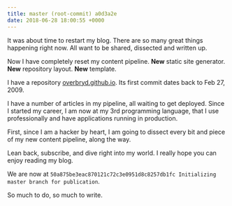 ```yaml
---
title: master (root-commit) a0d3a2e
date: 2018-06-28 18:00:55 +0000
---
```


It was about time to restart my blog. There are so many great things happening right now.
All want to be shared, dissected and written up.

Now I have completely reset my content pipeline. **New** static site generator. **New** repository layout. **New** template.
<!--more-->

I have a repository [overbryd.github.io](https://github.com/Overbryd/overbryd.github.io "Overbryd/overbryd.github.io"). Its first commit dates back to Feb 27, 2009.

I have a number of articles in my pipeline, all waiting to get deployed. Since I started my career, I am now at my 3rd programming language, that I use professionally and have applications running in production.

First, since I am a hacker by heart, I am going to dissect every bit and piece of my new content pipeline, along the way.

Lean back, subscribe, and dive right into my world. I really hope you can enjoy reading my blog.

We are now at `50a875be3eac870121c72c3e0951d8c8257db1fc Initializing master branch for publication`.

So much to do, so much to write.

